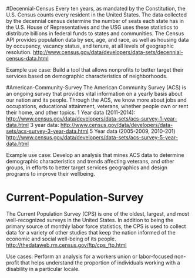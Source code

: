 #Decennial-Census
Every ten years, as mandated by the Constitution, the U.S. Census counts every resident in the United States. The data collected by the decennial census determine the number of seats each state has in the U.S. House of Representatives and the USG uses these statistics to distribute billions in federal funds to states and communities. The Census API provides population data by sex, age, and race, as well as housing data by occupancy, vacancy status, and tenure, at all levels of geographic resolution. http://www.census.gov/data/developers/data-sets/decennial-census-data.html

Example use case: Build a tool that allows nonprofits to better target their services based on demographic characteristics of neighborhoods.

#American-Community-Survey
The American Community Survey (ACS) is an ongoing survey that provides vital information on a yearly basis about our nation and its people. Through the ACS, we know more about jobs and occupations, educational attainment, veterans, whether people own or rent their home, and other topics. 1 Year data (2011-2014): http://www.census.gov/data/developers/data-sets/acs-survey-1-year-data.html 3 year data: http://www.census.gov/data/developers/data-sets/acs-survey-3-year-data.html 5 Year data (2005-2009, 2010-201) http://www.census.gov/data/developers/data-sets/acs-survey-5-year-data.html

Example use case: Develop an analysis that mines ACS data to determine demographic characteristics and trends affecting veterans, and other groups, in efforts to better target services geographics and design programs to improve their wellbeing.

# Current-Population-Survey
The Current Population Survey (CPS) is one of the oldest, largest, and most well-recognized surveys in the United States. In addition to being the primary source of monthly labor force statistics, the CPS is used to collect data for a variety of other studies that keep the nation informed of the economic and social well-being of its people. 
http://thedataweb.rm.census.gov/ftp/cps_ftp.html

Use cases: Perform an analysis for a workers union or labor-focused non-profit that helps understand the proportion of individuals working with a disability in a particular locale.
